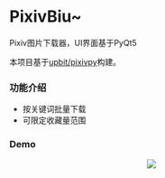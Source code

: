 # PixivBiu~
Pixiv图片下载器，UI界面基于PyQt5

本项目基于[upbit/pixivpy](https://github.com/upbit/pixivpy)构建。

### 功能介绍

* 按关键词批量下载
* 可限定收藏量范围

### Demo

<div align="center"><img src="https://res.cloudinary.com/dzu6x6nqi/image/upload/v1571231724/github/Snipaste_2019-10-16_21-11-52.png"></div>